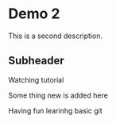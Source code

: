 # Demo 2

This is a second description.

## Subheader

Watching tutorial


Some thing new is added here 

Having fun learinhg basic git 
